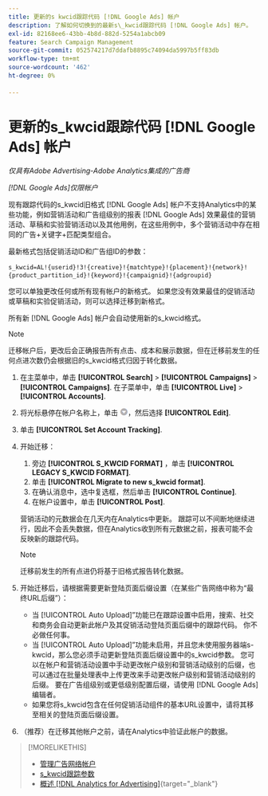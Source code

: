 ```yaml
---
title: 更新的s kwcid跟踪代码 [!DNL Google Ads] 帐户
description: 了解如何切换到的最新s\_kwcid跟踪代码 [!DNL Google Ads] 帐户。
exl-id: 82168ee6-43bb-4b8d-882d-5254a1abcb09
feature: Search Campaign Management
source-git-commit: 052574217d7ddafb8895c74094da5997b5ff83db
workflow-type: tm+mt
source-wordcount: '462'
ht-degree: 0%

---
```


# 更新的s\_kwcid跟踪代码 [!DNL Google Ads] 帐户

*仅具有Adobe Advertising-Adobe Analytics集成的广告商*

*[!DNL Google Ads]仅限帐户*

现有跟踪代码的s\_kwcid旧格式 [!DNL Google Ads] 帐户不支持Analytics中的某些功能，例如营销活动和广告组级别的报表 [!DNL Google Ads] 效果最佳的营销活动、草稿和实验营销活动以及其他用例，在这些用例中，多个营销活动中存在相同的广告+关键字+匹配类型组合。

最新格式包括促销活动ID和广告组ID的参数：

```
s_kwcid=AL!{userid}!3!{creative}!{matchtype}!{placement}!{network}!{product_partition_id}!{keyword}!{campaignid}!{adgroupid}
```

您可以单独更改任何或所有现有帐户的新格式。 如果您没有效果最佳的促销活动或草稿和实验促销活动，则可以选择迁移到新格式。

所有新 [!DNL Google Ads] 帐户会自动使用新的s\_kwcid格式。

>[!NOTE]
>
>迁移帐户后，更改后会正确报告所有点击、成本和展示数据，但在迁移前发生的任何点进次数仍会根据旧的s\_kwcid格式归因于转化数据。

1. 在主菜单中，单击 **[!UICONTROL Search]** \> **[!UICONTROL Campaigns]** \> **[!UICONTROL Campaigns]**. 在子菜单中，单击 **[!UICONTROL Live]** \> **[!UICONTROL Accounts]**.
1. 将光标悬停在帐户名称上，单击 ![箭头下拉图标](/help/search-social-commerce/assets/arrow-dropdown-menu.png)，然后选择 **[!UICONTROL Edit]**.
1. 单击 **[!UICONTROL Set Account Tracking]**.
1. 开始迁移：

   1. 旁边 **[!UICONTROL S_KWCID FORMAT]** ，单击 **[!UICONTROL LEGACY S_KWCID FORMAT]**.
   1. 单击 **[!UICONTROL Migrate to new s_kwcid format]**.
   1. 在确认消息中，选中复选框，然后单击 **[!UICONTROL Continue]**.
   1. 在帐户设置中，单击 **[!UICONTROL Post]**.

   营销活动的元数据会在几天内在Analytics中更新。 跟踪可以不间断地继续进行，因此不会丢失数据，但在Analytics收到所有元数据之前，报表可能不会反映新的跟踪代码。

   >[!NOTE]
   >
   >迁移前发生的所有点进仍将基于旧格式报告转化数据。

1. 开始迁移后，请根据需要更新登陆页面后缀设置（在某些广告网络中称为“最终URL后缀”）：

   * 当 [!UICONTROL Auto Upload]”功能已在跟踪设置中启用，搜索、社交和商务会自动更新此帐户及其促销活动登陆页面后缀中的跟踪代码。 你不必做任何事。
   * 当 [!UICONTROL Auto Upload]”功能未启用，并且您未使用服务器端s-kwcid，那么您必须手动更新登陆页面后缀设置中的s\_kwcid参数。 您可以在帐户和营销活动设置中手动更改帐户级别和营销活动级别的后缀，也可以通过在批量处理表中上传更改来手动更改帐户级别和营销活动级别的后缀。 要在广告组级别或更低级别配置后缀，请使用 [!DNL Google Ads] 编辑者。
   * 如果您将s\_kwcid包含在任何促销活动组件的基本URL设置中，请将其移至相关的登陆页面后缀设置。

1. （推荐）在迁移其他帐户之前，请在Analytics中验证此帐户的数据。

>[!MORELIKETHIS]
>
>* [管理广告网络帐户](ad-network-account-manage.md)
>* [s_kwcid跟踪参数](/help/search-social-commerce/tracking/skwcid-tracking-parameter.md)
>* [概述 [!DNL Analytics for Advertising]](https://experienceleague.adobe.com/docs/advertising/integrations/home.html){target="_blank"}
